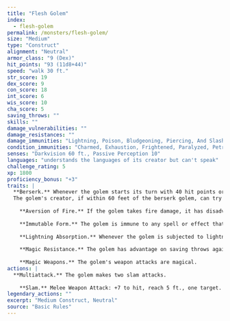 ```yaml
---
title: "Flesh Golem"
index:
  - flesh-golem
permalink: /monsters/flesh-golem/
size: "Medium"
type: "Construct"
alignment: "Neutral"
armor_class: "9 (Dex)"
hit_points: "93 (11d8+44)"
speed: "walk 30 ft."
str_score: 19
dex_score: 9
con_score: 18
int_score: 6
wis_score: 10
cha_score: 5
saving_throws: ""
skills: ""
damage_vulnerabilities: ""
damage_resistances: ""
damage_immunities: "Lightning, Poison, Bludgeoning, Piercing, And Slashing From Nonmagical Weapons That Aren'T Adamantine"
condition_immunities: "Charmed, Exhaustion, Frightened, Paralyzed, Petrified, Poisoned"
senses: "Darkvision 60 ft., Passive Perception 10"
languages: "understands the languages of its creator but can't speak"
challenge_rating: 5
xp: 1800
proficiency_bonus: "+3"
traits: |
  **Berserk.** Whenever the golem starts its turn with 40 hit points or fewer, roll a d6. On a 6, the golem goes berserk. On each of its turns while berserk, the golem attacks the nearest creature it can see. If no creature is near enough to move to and attack, the golem attacks an object, with preference for an object smaller than itself. Once the golem goes berserk, it continues to do so until it is destroyed or regains all its hit points.
  The golem's creator, if within 60 feet of the berserk golem, can try to calm it by speaking firmly and persuasively. The golem must be able to hear its creator, who must take an action to make a DC 15 Charisma (Persuasion) check. If the check succeeds, the golem ceases being berserk. If it takes damage while still at 40 hit points or fewer, the golem might go berserk again.
    
    **Aversion of Fire.** If the golem takes fire damage, it has disadvantage on attack rolls and ability checks until the end of its next turn.
    
    **Immutable Form.** The golem is immune to any spell or effect that would alter its form.
    
    **Lightning Absorption.** Whenever the golem is subjected to lightning damage, it takes no damage and instead regains a number of hit points equal to the lightning damage dealt.
    
    **Magic Resistance.** The golem has advantage on saving throws against spells and other magical effects.
    
    **Magic Weapons.** The golem's weapon attacks are magical.
actions: |
  **Multiattack.** The golem makes two slam attacks.
    
    **Slam.** Melee Weapon Attack: +7 to hit, reach 5 ft., one target. Hit: 13 (2d8 + 4) bludgeoning damage.  
legendary_actions: ""
excerpt: "Medium Construct, Neutral"
source: "Basic Rules"
---
```

